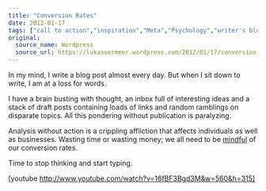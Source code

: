 ```yaml
---
title: "Conversion Rates"
date: 2012-01-17
tags: ["call to action","inspiration","Meta","Psychology","writer's block"]
original:
  source_name: Wordpress
  source_url: https://lukasvermeer.wordpress.com/2012/01/17/conversion-rates/
---
```


In my mind, I write a blog post almost every day. But when I sit down to write, I am at a loss for words.

I have a brain busting with thought, an inbox full of interesting ideas and a stack of draft posts containing loads of links and random ramblings on disparate topics. All this pondering without publication is paralyzing.

Analysis without action is a crippling affliction that affects individuals as well as businesses. Wasting time or wasting money; we all need to be [mindful](https://plus.google.com/106518479241050228896/posts/WYMaW3rMixE) of our conversion rates.

Time to stop thinking and start typing.

[youtube http://www.youtube.com/watch?v=16fBF3Bgd3M&w=560&h=315]

&nbsp;